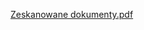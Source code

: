 [Zeskanowane dokumenty.pdf](https://github.com/juliazwierko/WFiIS-PP-Wyklad/files/11376885/Zeskanowane.dokumenty.pdf)
